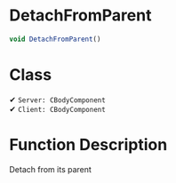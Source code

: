 # DetachFromParent
```js	
void DetachFromParent()
```
# Class
✔ `Server: CBodyComponent`  
✔ `Client: CBodyComponent`  

# Function Description
Detach from its parent
